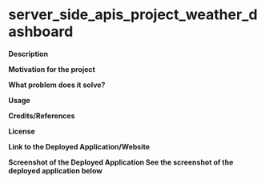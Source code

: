 # server_side_apis_project_weather_dashboard

**Description**

**Motivation for the project**

**What problem does it solve?**

**Usage**

**Credits/References**

**License**

**Link to the Deployed Application/Website**

**Screenshot of the Deployed Application See the screenshot of the deployed application below**
